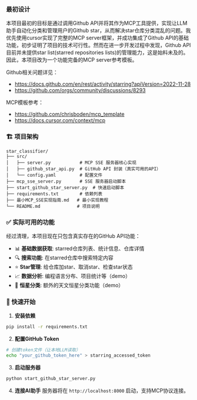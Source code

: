 ### 最初设计

本项目最初的目标是通过调用Github API并将其作为MCP工具提供，实现让LLM助手自动化分类和管理用户的Github star，从而解决star仓库分类混乱的问题。我优先使用cursor实现了完整的MCP server框架，并成功集成了Github API的基础功能，初步证明了项目的技术可行性。然而在进一步开发过程中发现，Github API目前并未提供star list(starred repositories lists)的管理能力，这是始料未及的。因此，本项目改为一个功能完备的MCP server参考模板。

Github相关问题详见：
- https://docs.github.com/en/rest/activity/starring?apiVersion=2022-11-28
- https://github.com/orgs/community/discussions/8293

MCP模板参考：
- https://github.com/chrisboden/mcp_template
- https://docs.cursor.com/context/mcp


### 🏗️ 项目架构

```
star_classifier/
├── src/
│   ├── server.py           # MCP SSE 服务器核心实现
│   ├── github_star_api.py  # GitHub API 封装（真实可用的API）
│   └── config.yaml         # 配置文件
├── mcp_sse_server.py       # SSE 服务器启动脚本  
├── start_github_star_server.py  # 快速启动脚本
├── requirements.txt        # 依赖列表
├── 最小MCP_SSE实现指南.md   # 最小实现教程
└── README.md              # 项目说明
```

### ✅ 实际可用的功能

经过清理，本项目现在只包含真实存在的GitHub API功能：

- 📊 **基础数据获取**: starred仓库列表、统计信息、仓库详情
- 🔍 **搜索功能**: 在starred仓库中搜索特定内容
- ⭐ **Star管理**: 给仓库加star、取消star、检查star状态
- 📈 **数据分析**: 编程语言分布、项目统计等（demo）
- 🌟 **恒星分类**: 额外的天文恒星分类功能（demo）

### 🚀 快速开始

1. **安装依赖**
```bash
pip install -r requirements.txt
```

2. **配置GitHub Token**
```bash
# 创建token文件（让本地LLM读取）
echo "your_github_token_here" > starring_accessed_token
```

3. **启动服务器**
```bash
python start_github_star_server.py
```

4. **连接AI助手**
服务器将在 `http://localhost:8000` 启动，支持MCP协议连接。

